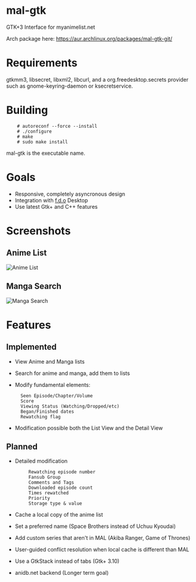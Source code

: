 mal-gtk
=======

GTK+3 Interface for myanimelist.net

Arch package here: https://aur.archlinux.org/packages/mal-gtk-git/

Requirements
============
gtkmm3, libsecret, libxml2, libcurl, and a org.freedesktop.secrets
provider such as gnome-keyring-daemon or ksecretservice.

Building
========
        # autoreconf --force --install
        # ./configure
        # make
        # sudo make install

mal-gtk is the executable name.

Goals
=====
- Responsive, completely asyncronous design
- Integration with [f.d.o](http://freedesktop.org) Desktop
- Use latest Gtk+ and C++ features

Screenshots
===========
Anime List
----------
![Anime List](http://github.com/talisein/mal-gtk/blob/master/images/animelist.jpg?raw=true)

Manga Search
------------
![Manga Search](http://github.com/talisein/mal-gtk/blob/master/images/mangasearch.jpg?raw=true)

Features
========
Implemented
-----------
- View Anime and Manga lists
- Search for anime and manga, add them to lists
- Modify fundamental elements:
  
        Seen Episode/Chapter/Volume
        Score
        Viewing Status (Watching/Dropped/etc)
        Began/Finished dates
        Rewatching flag
- Modification possible both the List View and the Detail View

Planned
-------
- Detailed modification

           Rewatching episode number
           Fansub Group
           Comments and Tags
           Downloaded episode count
           Times rewatched
           Priority
           Storage type & value

- Cache a local copy of the anime list
- Set a preferred name (Space Brothers instead of Uchuu Kyoudai)
- Add custom series that aren't in MAL (Akiba Ranger, Game of Thrones)
- User-guided conflict resolution when local cache is different than MAL
- Use a GtkStack instead of tabs (Gtk+ 3.10)
- anidb.net backend (Longer term goal)

